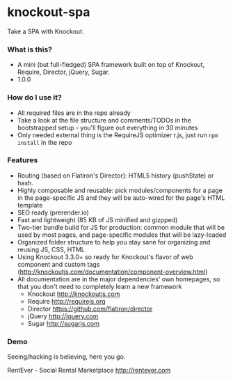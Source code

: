 # knockout-spa #

Take a SPA with Knockout.

### What is this? ###

* A mini (but full-fledged) SPA framework built on top of Knockout, Require, Director, jQuery, Sugar.
* 1.0.0

### How do I use it? ###

* All required files are in the repo already
* Take a look at the file structure and comments/TODOs in the bootstrapped setup - you'll figure out everything in 30 minutes
* Only needed external thing is the RequireJS optimizer r.js, just run `npm install` in the repo

### Features ###

* Routing (based on Flatiron's Director): HTML5 history (pushState) or hash.
* Highly composable and reusable: pick modules/components for a page in the page-specific JS and they will be auto-wired for the page's HTML template
* SEO ready (prerender.io)
* Fast and lightweight (85 KB of JS minified and gizpped)
* Two-tier bundle build for JS for production: common module that will be used by most pages, and page-specific modules that will be lazy-loaded
* Organized folder structure to help you stay sane for organizing and reusing JS, CSS, HTML
* Using Knockout 3.3.0+ so ready for Knockout's flavor of web component and custom tags (http://knockoutjs.com/documentation/component-overview.html)
* All documentation are in the major dependencies' own homepages, so that you don't need to completely learn a new framework
  * Knockout http://knockoutjs.com
  * Require http://requirejs.org
  * Director https://github.com/flatiron/director
  * jQuery http://jquery.com
  * Sugar http://sugarjs.com

### Demo ###

Seeing/hacking is believing, here you go.

RentEver - Social Rental Marketplace http://rentever.com
